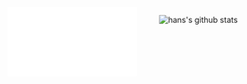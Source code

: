 <!-- ### Hi there 👋 -->

<!--
**weartist/weartist** is a ✨ _special_ ✨ repository because its `README.md` (this file) appears on your GitHub profile.

Here are some ideas to get you started:

- 🔭 I’m currently working on ...
- 🌱 I’m currently learning ...
- 👯 I’m looking to collaborate on ...
- 🤔 I’m looking for help with ...
- 💬 Ask me about ...
- 📫 How to reach me: ...
- 😄 Pronouns: ...
- ⚡ Fun fact: ...
-->


<img align="left" src="/github-metrics.svg" width="46%" alt="Metrics">

<!-- |  -->
<a href="https://github.com/weartist/github-readme-stats"><img align="right" src="https://github-readme-stats.vercel.app/api?username=weartist&show_icons=true&include_all_commits=true&theme=buefy&hide_border=true" width="46%" alt="hans's github stats" /></a> 

<!-- | <a href="https://github.com/weartist/github-readme-stats">
  <img align="center" src="https://github-readme-stats.vercel.app/api/top-langs/?username=weartist&layout=compact&theme=buefy&hide_border=true" />
</a> | -->


